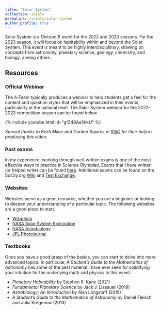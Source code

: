 ```yaml
---
title: "Solar System"
collection: scioly
permalink: /scioly/solar-system
author_profile: true
---
```


Solar System is a Division B event for the 2022 and 2023 seasons. For the 2023 season, it will focus on habitability within and beyond the Solar System. This event is meant to be highly interdisciplinary, drawing on concepts from astronomy, planetary science, geology, chemistry, and biology, among others.

## Resources

### Official Webinar

The A-Team typically produces a webinar to help students get a feel for the content and question styles that will be emphasized in their events, particularly at the national level. The Solar System webinar for the 2022-2023 competition season can be found below.

{% include youtube.html id="gfZ46Ae5hkU" %}

*Special thanks to Keith Miller and Gordon Squires at [IPAC](https://www.ipac.caltech.edu/) for their help in producing this video.*

### Past exams

In my experience, working through well-written exams is one of the most effective ways to practice in Science Olympiad. Exams that I have written (or helped write) can be found [here](https://adi1008.github.io/scioly/past-exams). Additional exams can be found on the SciOly.org [Wiki](https://scioly.org/wiki/index.php?title=Solar_System) and [Test Exchange](https://scioly.org/wiki/index.php/2023_Test_Exchange).

### Websites

Websites serve as a great resource, whether you are a beginner or looking to deepen your understanding of a particular topic. The following websites are a good place to start.

- [Wikipedia](https://www.wikipedia.org/)
- [NASA Solar System Exploration](https://solarsystem.nasa.gov/)
- [NASA Astrobiology](https://astrobiology.nasa.gov/)
- [JPL Photojournal](https://photojournal.jpl.nasa.gov/)

### Textbooks

Once you have a good grasp of the basics, you can start to delve into more advanced topics. In particular, *A Student’s Guide to the Mathematics of Astronomy* has some of the best material I have ever seen for solidifying your intuition for the underlying math and physics in this event.

- *Planetary Habitability* by Stephen R. Kane (2021)
- *Fundamental Planetary Science* by Jack J. Lissauer (2019)
- *Astrobiology: An Introduction* by Alan Longstaff (2015)
- *A Student’s Guide to the Mathematics of Astronomy* by Daniel Fleisch and Julia Kregenow (2013)
